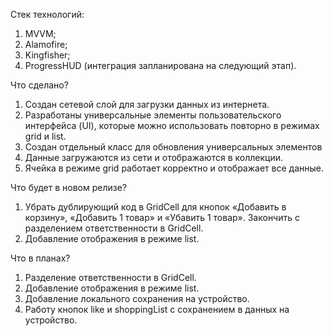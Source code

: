 Стек технологий:
1) MVVM;
2) Alamofire;
3) Kingfisher;
4) ProgressHUD (интеграция запланирована на следующий этап).

Что сделано? 
1) Создан сетевой слой для загрузки данных из интернета.
2) Разработаны универсальные элементы пользовательского интерфейса (UI), которые можно использовать повторно в режимах grid и list.
3) Создан отдельный класс для обновления универсальных элементов
4) Данные загружаются из сети и отображаются в коллекции.
5) Ячейка в режиме grid работает корректно и отображает все данные.

Что будет в новом релизе? 
1) Убрать дублирующий код в GridCell для кнопок «Добавить в корзину», «Добавить 1 товар» и «Убавить 1 товар».
   Закончить с разделением ответственности в GridCell.
2) Добавление отображения в режиме list.

Что в планах? 
1) Разделение ответственности в GridCell.
2) Добавление отображения в режиме list.
3) Добавление локального сохранения на устройство.
4) Работу кнопок like и shoppingList с сохранением в данных на устройство.
